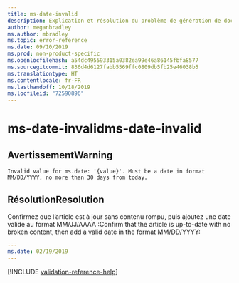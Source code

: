 ```yaml
---
title: ms-date-invalid
description: Explication et résolution du problème de génération de documents ms-date-invalid
author: meganbradley
ms.author: mbradley
ms.topic: error-reference
ms.date: 09/10/2019
ms.prod: non-product-specific
ms.openlocfilehash: a54dc495593315a0382ea99e46a86145fbfa8577
ms.sourcegitcommit: 836d4d6127fabb5569ffc0809db5fb25e46038b5
ms.translationtype: HT
ms.contentlocale: fr-FR
ms.lasthandoff: 10/18/2019
ms.locfileid: "72590896"
---
```

# <a name="ms-date-invalid"></a><span data-ttu-id="0851f-103">ms-date-invalid</span><span class="sxs-lookup"><span data-stu-id="0851f-103">ms-date-invalid</span></span>

## <a name="warning"></a><span data-ttu-id="0851f-104">Avertissement</span><span class="sxs-lookup"><span data-stu-id="0851f-104">Warning</span></span>

`Invalid value for ms.date: '{value}'. Must be a date in format MM/DD/YYYY, no more than 30 days from today.`

## <a name="resolution"></a><span data-ttu-id="0851f-105">Résolution</span><span class="sxs-lookup"><span data-stu-id="0851f-105">Resolution</span></span>

<span data-ttu-id="0851f-106">Confirmez que l’article est à jour sans contenu rompu, puis ajoutez une date valide au format MM/JJ/AAAA :</span><span class="sxs-lookup"><span data-stu-id="0851f-106">Confirm that the article is up-to-date with no broken content, then add a valid date in the format MM/DD/YYYY:</span></span>

```yml
---
ms.date: 02/19/2019
---
```

<!--make sure to add this file to your includes folder and verify the path-->
[!INCLUDE [validation-reference-help](includes/validation-reference-help.md)]

